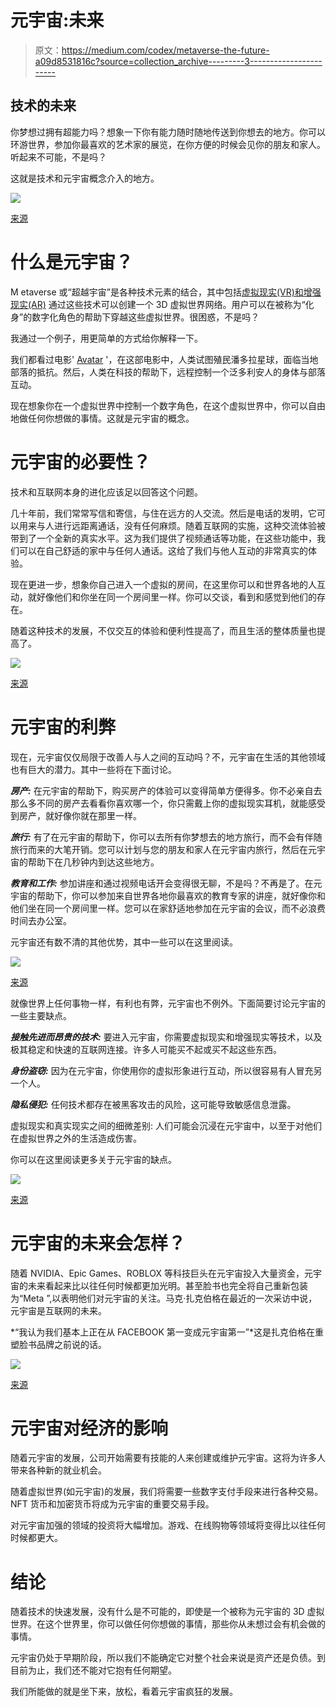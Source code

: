 # 元宇宙:未来

> 原文：<https://medium.com/codex/metaverse-the-future-a09d8531816c?source=collection_archive---------3----------------------->

## 技术的未来

你梦想过拥有超能力吗？想象一下你有能力随时随地传送到你想去的地方。你可以环游世界，参加你最喜欢的艺术家的展览，在你方便的时候会见你的朋友和家人。听起来不可能，不是吗？

这就是技术和元宇宙概念介入的地方。

![](img/a064d88e080c94359824e433675a7a8f.png)

[来源](https://www.techidence.com/metaverse-seven-facts-to-understand-the-new-internet-experience/)

# **什么是元宇宙？**

M etaverse 或“超越宇宙”是各种技术元素的结合，其中包括[虚拟现实(VR)和增强现实(AR)](https://in.pcmag.com/vr/109911/augmented-reality-ar-vs-virtual-reality-vr-whats-the-difference) 通过这些技术可以创建一个 3D 虚拟世界网络。用户可以在被称为“化身”的数字化角色的帮助下穿越这些虚拟世界。很困惑，不是吗？

我通过一个例子，用更简单的方式给你解释一下。

我们都看过电影' [Avatar](https://en.wikipedia.org/wiki/Avatar_(2009_film)) '，在这部电影中，人类试图殖民潘多拉星球，面临当地部落的抵抗。然后，人类在科技的帮助下，远程控制一个泛多利安人的身体与部落互动。

现在想象你在一个虚拟世界中控制一个数字角色，在这个虚拟世界中，你可以自由地做任何你想做的事情。这就是元宇宙的概念。

# 元宇宙的必要性？

技术和互联网本身的进化应该足以回答这个问题。

几十年前，我们常常写信和寄信，与住在远方的人交流。然后是电话的发明，它可以用来与人进行远距离通话，没有任何麻烦。随着互联网的实施，这种交流体验被带到了一个全新的真实水平。这为我们提供了视频通话等功能，在这些功能中，我们可以在自己舒适的家中与任何人通话。这给了我们与他人互动的非常真实的体验。

现在更进一步，想象你自己进入一个虚拟的房间，在这里你可以和世界各地的人互动，就好像他们和你坐在同一个房间里一样。你可以交谈，看到和感觉到他们的存在。

随着这种技术的发展，不仅交互的体验和便利性提高了，而且生活的整体质量也提高了。

![](img/0894451dce1feb6866d1a4d515165575.png)

[来源](https://www.shutterstock.com/image-vector/technology-development-networks-tag-cloud-1155109918)

# 元宇宙的利弊

现在，元宇宙仅仅局限于改善人与人之间的互动吗？不，元宇宙在生活的其他领域也有巨大的潜力。其中一些将在下面讨论。

***房产:*** 在元宇宙的帮助下，购买房产的体验可以变得简单方便得多。你不必亲自去那么多不同的房产去看看你喜欢哪一个，你只需戴上你的虚拟现实耳机，就能感受到房产，就好像你就在那里一样。

***旅行:*** 有了在元宇宙的帮助下，你可以去所有你梦想去的地方旅行，而不会有伴随旅行而来的大笔开销。您可以计划与您的朋友和家人在元宇宙内旅行，然后在元宇宙的帮助下在几秒钟内到达这些地方。

***教育和工作:*** 参加讲座和通过视频电话开会变得很无聊，不是吗？不再是了。在元宇宙的帮助下，你可以参加来自世界各地你最喜欢的教育专家的讲座，就好像你和他们坐在同一个房间里一样。您可以在家舒适地参加在元宇宙的会议，而不必浪费时间去办公室。

元宇宙还有数不清的其他优势，其中一些可以在这里阅读。

![](img/0b3dff0ee53ef61dae4c7f6479683e60.png)

[来源](https://venturebeat.com/2022/01/07/ces-2022-eyeing-an-enterprise-metaverse/)

就像世界上任何事物一样，有利也有弊，元宇宙也不例外。下面简要讨论元宇宙的一些主要缺点。

***接触先进而昂贵的技术:*** 要进入元宇宙，你需要虚拟现实和增强现实等技术，以及极其稳定和快速的互联网连接。许多人可能买不起或买不起这些东西。

***身份盗窃:*** 因为在元宇宙，你使用你的虚拟形象进行互动，所以很容易有人冒充另一个人。

***隐私侵犯:*** 任何技术都存在被黑客攻击的风险，这可能导致敏感信息泄露。

虚拟现实和真实现实之间的细微差别: 人们可能会沉浸在元宇宙中，以至于对他们在虚拟世界之外的生活造成伤害。

你可以在这里阅读更多关于元宇宙的缺点。

![](img/36ff85bc570a5c13e74189dd4ad911fe.png)

[来源](https://www.recordnations.com/wp-content/uploads/2016/09/business-identity-theft-data-breach-how-plan-prevent-protect.jpg)

# 元宇宙的未来会怎样？

随着 NVIDIA、Epic Games、ROBLOX 等科技巨头在元宇宙投入大量资金，元宇宙的未来看起来比以往任何时候都更加光明。甚至脸书也完全将自己重新包装为“Meta ”,以表明他们对元宇宙的关注。马克·扎克伯格在最近的一次采访中说，元宇宙是互联网的未来。

*“我认为我们基本上正在从 FACEBOOK 第一变成元宇宙第一”*这是扎克伯格在重塑脸书品牌之前说的话。

![](img/7ac4b466ce5b649091e018da11167045.png)

[来源](https://www.hitc.com/en-gb/2021/10/29/will-the-facebook-app-change-to-meta-and-will-the-platform-see-changes/)

# 元宇宙对经济的影响

随着元宇宙的发展，公司开始需要有技能的人来创建或维护元宇宙。这将为许多人带来各种新的就业机会。

随着虚拟世界(如元宇宙)的发展，我们将需要一些数字支付手段来进行各种交易。NFT 货币和加密货币将成为元宇宙的重要交易手段。

对元宇宙加强的领域的投资将大幅增加。游戏、在线购物等领域将变得比以往任何时候都更大。

# 结论

随着技术的快速发展，没有什么是不可能的，即使是一个被称为元宇宙的 3D 虚拟世界。在这个世界里，你可以做任何你想做的事情，那些你从未想过会有机会做的事情。

元宇宙仍处于早期阶段，所以我们不能确定它对整个社会来说是资产还是负债。到目前为止，我们还不能对它抱有任何期望。

我们所能做的就是坐下来，放松，看着元宇宙疯狂的发展。